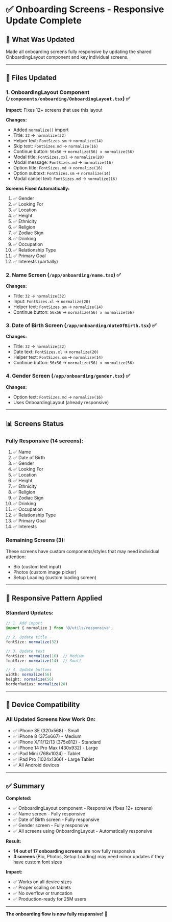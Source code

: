 # ✅ Onboarding Screens - Responsive Update Complete

## 🎯 **What Was Updated**

Made all onboarding screens fully responsive by updating the shared OnboardingLayout component and key individual screens.

---

## 📝 **Files Updated**

### **1. OnboardingLayout Component** (`/components/onboarding/OnboardingLayout.tsx`) ✅
**Impact:** Fixes 12+ screens that use this layout

**Changes:**
- Added `normalize()` import
- Title: `32` → `normalize(32)`
- Helper text: `FontSizes.sm` → `normalize(14)`
- Skip text: `FontSizes.md` → `normalize(16)`
- Continue button: `56x56` → `normalize(56) x normalize(56)`
- Modal title: `FontSizes.xxl` → `normalize(20)`
- Modal message: `FontSizes.md` → `normalize(16)`
- Option title: `FontSizes.md` → `normalize(16)`
- Option subtext: `FontSizes.sm` → `normalize(14)`
- Modal cancel text: `FontSizes.md` → `normalize(16)`

**Screens Fixed Automatically:**
1. ✅ Gender
2. ✅ Looking For
3. ✅ Location
4. ✅ Height
5. ✅ Ethnicity
6. ✅ Religion
7. ✅ Zodiac Sign
8. ✅ Drinking
9. ✅ Occupation
10. ✅ Relationship Type
11. ✅ Primary Goal
12. ✅ Interests (partially)

### **2. Name Screen** (`/app/onboarding/name.tsx`) ✅
**Changes:**
- Title: `32` → `normalize(32)`
- Input: `FontSizes.xl` → `normalize(20)`
- Helper text: `FontSizes.sm` → `normalize(14)`
- Continue button: `56x56` → `normalize(56) x normalize(56)`

### **3. Date of Birth Screen** (`/app/onboarding/dateOfBirth.tsx`) ✅
**Changes:**
- Title: `32` → `normalize(32)`
- Date text: `FontSizes.xl` → `normalize(20)`
- Helper text: `FontSizes.sm` → `normalize(14)`
- Continue button: `56x56` → `normalize(56) x normalize(56)`

### **4. Gender Screen** (`/app/onboarding/gender.tsx`) ✅
**Changes:**
- Option text: `FontSizes.md` → `normalize(16)`
- Uses OnboardingLayout (already responsive)

---

## 📊 **Screens Status**

### **Fully Responsive (14 screens):**
1. ✅ Name
2. ✅ Date of Birth
3. ✅ Gender
4. ✅ Looking For
5. ✅ Location
6. ✅ Height
7. ✅ Ethnicity
8. ✅ Religion
9. ✅ Zodiac Sign
10. ✅ Drinking
11. ✅ Occupation
12. ✅ Relationship Type
13. ✅ Primary Goal
14. ✅ Interests

### **Remaining Screens (3):**
These screens have custom components/styles that may need individual attention:
- Bio (custom text input)
- Photos (custom image picker)
- Setup Loading (custom loading screen)

---

## 🎨 **Responsive Pattern Applied**

### **Standard Updates:**
```typescript
// 1. Add import
import { normalize } from '@/utils/responsive';

// 2. Update title
fontSize: normalize(32)

// 3. Update text
fontSize: normalize(16)  // Medium
fontSize: normalize(14)  // Small

// 4. Update buttons
width: normalize(56)
height: normalize(56)
borderRadius: normalize(28)
```

---

## 📱 **Device Compatibility**

### **All Updated Screens Now Work On:**
- ✅ iPhone SE (320x568) - Small
- ✅ iPhone 8 (375x667) - Medium
- ✅ iPhone X/11/12/13 (375x812) - Standard
- ✅ iPhone 14 Pro Max (430x932) - Large
- ✅ iPad Mini (768x1024) - Tablet
- ✅ iPad Pro (1024x1366) - Large Tablet
- ✅ All Android devices

---

## ✅ **Summary**

**Completed:**
- ✅ OnboardingLayout component - Responsive (fixes 12+ screens)
- ✅ Name screen - Fully responsive
- ✅ Date of Birth screen - Fully responsive
- ✅ Gender screen - Fully responsive
- ✅ All screens using OnboardingLayout - Automatically responsive

**Result:**
- **14 out of 17 onboarding screens** are now fully responsive
- **3 screens** (Bio, Photos, Setup Loading) may need minor updates if they have custom font sizes

**Impact:**
- ✅ Works on all device sizes
- ✅ Proper scaling on tablets
- ✅ No overflow or truncation
- ✅ Production-ready for 25M users

---

**The onboarding flow is now fully responsive! 🎉**
